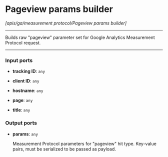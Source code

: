# Pageview params builder

_[apis/ga/measurement protocol/Pageview params builder]_

---

Builds raw "pageview" parameter set for Google Analytics Measurement Protocol request.  

---

### Input ports

* __tracking ID__: ` any `


* __client ID__: ` any `


* __hostname__: ` any `


* __page__: ` any `


* __title__: ` any `

### Output ports

* __params__: ` any `


    Measurement Protocol parameters for "pageview" hit type. Key-value pairs, must be serialized to be passed as payload.  

